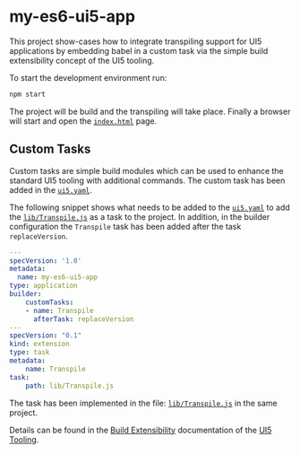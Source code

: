# my-es6-ui5-app

This project show-cases how to integrate transpiling support for UI5 applications by embedding babel in a custom task via the simple build extensibility concept of the UI5 tooling.

To start the development environment run: 

```bash
npm start
```

The project will be build and the transpiling will take place. Finally a browser will start and open the [```index.html```](webapp/index.html) page.

## Custom Tasks

Custom tasks are simple build modules which can be used to enhance the standard UI5 tooling with additional commands. The custom task has been added in the [```ui5.yaml```](ui5.yaml).

The following snippet shows what needs to be added to the [```ui5.yaml```](ui5.yaml) to add the [```lib/Transpile.js```](lib/Transpile.js) as a task to the project. In addition, in the builder configuration the ```Transpile``` task has been added after the task ```replaceVersion```.

```yaml
---
specVersion: '1.0'
metadata:
  name: my-es6-ui5-app
type: application
builder:
    customTasks:
    - name: Transpile
      afterTask: replaceVersion
---
specVersion: "0.1"
kind: extension
type: task
metadata:
    name: Transpile
task:
    path: lib/Transpile.js
```

The task has been implemented in the file: [```lib/Transpile.js```](lib/Transpile.js) in the same project.

Details can be found in the [Build Extensibility](https://github.com/SAP/ui5-project/blob/master/docs/BuildExtensibility.md) documentation of the [UI5 Tooling](https://github.com/SAP/ui5-tooling).